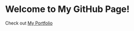 <!DOCTYPE html>
<html lang="en">
<head>
    <meta charset="UTF-8">
    <meta name="viewport" content="width=device-width, initial-scale=1.0">
</head>
<body>
    <h1>Welcome to My GitHub Page!</h1>
    <p>Check out <a href="https://bncmnky.github.io" target="_parent">My Portfolio</a></p>
</body>
</html>
